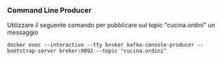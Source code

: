 ### Command Line Producer
Utilizzare il seguente comando per pubblicare sul topic "cucina.ordini" un messaggio
```shell
docker exec --interactive --tty broker kafka-console-producer --bootstrap-server broker:9092 --topic "cucina.ordini"
```